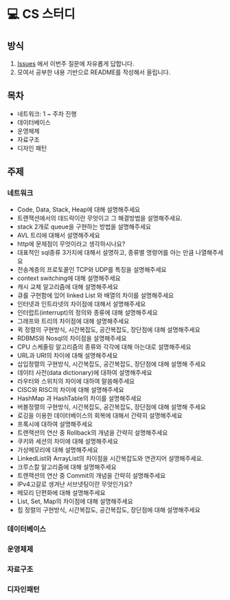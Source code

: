 # 💻 CS 스터디

## 방식
1. [Issues](https://github.com/42GS-Study/2025-CS-Study/issues) 에서 이번주 질문에 자유롭게 답합니다.
2. 모여서 공부한 내용 기반으로 README를 작성해서 올립니다.

## 목차
- 네트워크: 1 ~ 주차 진행
- 데이터베이스
- 운영체제
- 자료구조
- 디자인 패턴

## 주제
### 네트워크
<!-- <details>
<summary> 네트워크 질문 모음 </summary> -->

- Code, Data, Stack, Heap에 대해 설명해주세요
- 트랜잭션에서의 데드락이란 무엇이고 그 해결방법을 설명해주세요.
- stack 2개로 queue을 구현하는 방법을 설명해주세요
- AVL 트리에 대해서 설명해주세요
- http에 문제점이 무엇이라고 생각하시나요?
- 대표적인 sql종류 3가지에 대해서 설명하고, 종류별 명령어를 아는 만큼 나열해주세요
- 전송계층의 프로토콜인 TCP와 UDP를 특징을 설명해주세요
- context switching에 대해 설명해주세요
- 캐시 교체 알고리즘에 대해 설명해주세요
- 큐를 구현함에 있어 linked List 와 배열의 차이를 설명해주세요
- 인터넷과 인트라넷의 차이점에 대해서 설명해주세요
- 인터럽트(interrupt)의 정의와 종류에 대해 설명해주세요
- 그래프와 트리의 차이점에 대해 설명해주세요
- 퀵 정렬의 구현방식, 시간복잡도, 공간복잡도, 장단점에 대해 설명해주세요
- RDBMS와 Nosql의 차이점을 설명해주세요
- CPU 스케줄링 알고리즘의 종류와 각각에 대해 아는대로 설명해주세요
- URL과 URI의 차이에 대해 설명해주세요
- 삽입정렬의 구현방식, 시간복잡도, 공간복잡도, 장단점에 대해 설명해 주세요
- 데이터 사전(data dictionary)에 대하여 설명해주세요
- 라우터와 스위치의 차이에 대하여 말씀해주세요
- CISC와 RISC의 차이에 대해 설명해주세요
- HashMap 과 HashTable의 차이를 설명해주세요
- 버블정렬의 구현방식, 시간복잡도, 공간복잡도, 장단점에 대해 설명해 주세요
- 로깅을 이용한 데이터베이스의 회복에 대해서 간략히 설명해주세요
- 프록시에 대하여 설명해주세요
- 트랜잭션의 연산 중 Rollback의 개념을 간략히 설명해주세요
- 쿠키와 세션의 차이에 대해 설명해주세요
- 가상메모리에 대해 설명해주세요
- LinkedList와 ArrayList의 차이점을 시간복잡도와 연관지어 설명해주세요.
- 크루스칼 알고리즘에 대해 설명해주세요
- 트랜잭션의 연산 중 Commit의 개념을 간략히 설명해주세요
- IPv4고갈로 생겨난 서브넷팅이란 무엇인가요?
- 메모리 단편화에 대해 설명해주세요
- List, Set, Map의 차이점에 대해 설명해주세요
- 힙 정렬의 구현방식, 시간복잡도, 공간복잡도, 장단점에 대해 설명해주세요

<!-- </details> -->

### 데이터베이스
### 운영체제
### 자료구조
### 디자인패턴

